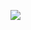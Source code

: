 [![](http://img.youtube.com/vi/3Uw3G7ImuH4/0.jpg)](http://www.youtube.com/watch?v=3Uw3G7ImuH4 "Palindrome Verifier")
